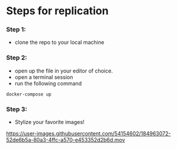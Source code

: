 # Steps for replication


### Step 1: 
- clone the repo to your local machine

### Step 2:
- open up the file in your editor of choice.
- open a terminal session
- run the following command

```
docker-compose up
```

### Step 3:
- Stylize your favorite images!


https://user-images.githubusercontent.com/54154602/184963072-52de6b5a-80a3-4ffc-a570-e453352d2b6d.mov



